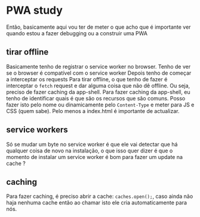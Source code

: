 # PWA study
Então, basicamente aqui vou ter de meter o que acho que é importante ver quando estou a fazer debugging ou a construir uma PWA

## tirar offline
Basicamente tenho de registrar o service worker no browser.
Tenho de ver se o browser é compatível com o service worker
Depois tenho de começar a interceptar os requests
Para tirar offline, o que tenho de fazer é interceptar o `fetch` request e dar alguma coisa que não dê offline.
Ou seja, preciso de fazer caching da app-shell.
Para fazer caching da app-shell, eu tenho de identificar quais é que são os recursos que são comuns.
Posso fazer isto pelo nome ou dinamicamente pelo `Content-Type` e meter para JS e CSS (quem sabe).
Pelo menos a index.html é importante de actualizar.

## service workers
Só se mudar um byte no service worker é que ele vai detectar que há qualquer coisa de novo na instalação, o que isso quer dizer é que o momento de instalar um service worker é bom para fazer um update na cache ?


## caching
Para fazer caching, é preciso abrir a cache:
`caches.open();`, caso ainda não haja nenhuma cache então ao chamar isto ele cria automaticamente para nós.
